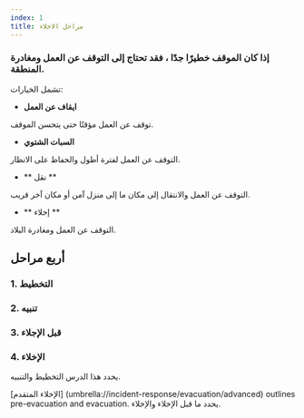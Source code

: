 ```yaml
---
index: 1
title: مراحل الاخلاء
---
```

### إذا كان الموقف خطيرًا جدًا ، فقد تحتاج إلى التوقف عن العمل ومغادرة المنطقة.

تشمل الخيارات:

*   **ايقاف عن العمل**

توقف عن العمل مؤقتًا حتى يتحسن الموقف.

*   **السبات الشتوي**

التوقف عن العمل لفترة أطول والحفاظ على الانظار.

*   ** نقل **

التوقف عن العمل والانتقال إلى مكان ما إلى منزل آمن أو مكان آخر قريب.

*   ** إخلاء **

التوقف عن العمل ومغادرة البلاد.

## أربع مراحل

### 1. التخطيط

### 2. تنبيه

### 3. قبل الإجلاء

### 4. الإخلاء

يحدد هذا الدرس التخطيط والتنبيه.

[الإخلاء المتقدم] (umbrella://incident-response/evacuation/advanced) outlines pre-evacuation and evacuation. يحدد ما قبل الإخلاء والإخلاء.